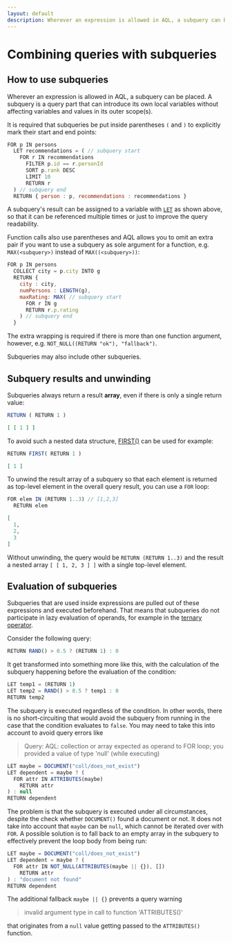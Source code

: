 ```yaml
---
layout: default
description: Wherever an expression is allowed in AQL, a subquery can be placed
---
```

# Combining queries with subqueries

## How to use subqueries

Wherever an expression is allowed in AQL, a subquery can be placed. A subquery
is a query part that can introduce its own local variables without affecting
variables and values in its outer scope(s).

It is required that subqueries be put inside parentheses `(` and `)` to
explicitly mark their start and end points:

```js
FOR p IN persons
  LET recommendations = ( // subquery start
    FOR r IN recommendations
      FILTER p.id == r.personId
      SORT p.rank DESC
      LIMIT 10
      RETURN r
  ) // subquery end
  RETURN { person : p, recommendations : recommendations }
```

A subquery's result can be assigned to a variable with
[`LET`](operations-let.html) as shown above, so that it can be referenced
multiple times or just to improve the query readability.

Function calls also use parentheses and AQL allows you to omit an extra pair if
you want to use a subquery as sole argument for a function, e.g.
`MAX(<subquery>)` instead of `MAX((<subquery>))`:

```js
FOR p IN persons
  COLLECT city = p.city INTO g
  RETURN {
    city : city,
    numPersons : LENGTH(g),
    maxRating: MAX( // subquery start
      FOR r IN g
      RETURN r.p.rating
    ) // subquery end
  }
```

The extra wrapping is required if there is more than one function argument,
however, e.g. `NOT_NULL((RETURN "ok"), "fallback")`.

Subqueries may also include other subqueries.

## Subquery results and unwinding

Subqueries always return a result **array**, even if there is only
a single return value:

```js
RETURN ( RETURN 1 )
```

```json
[ [ 1 ] ]
```

To avoid such a nested data structure, [FIRST()](functions-array.html#first)
can be used for example:

```js
RETURN FIRST( RETURN 1 )
```

```json
[ 1 ]
```

To unwind the result array of a subquery so that each element is returned as
top-level element in the overall query result, you can use a `FOR` loop:

```js
FOR elem IN (RETURN 1..3) // [1,2,3]
  RETURN elem
```

```json
[
  1,
  2,
  3
]
```

Without unwinding, the query would be `RETURN (RETURN 1..3)` and the result
a nested array `[ [ 1, 2, 3 ] ]` with a single top-level element.

## Evaluation of subqueries

Subqueries that are used inside expressions are pulled out of these
expressions and executed beforehand. That means that subqueries do not
participate in lazy evaluation of operands, for example in the
[ternary operator](operators.html#ternary-operator).

Consider the following query:

```js
RETURN RAND() > 0.5 ? (RETURN 1) : 0
```

It get transformed into something more like this, with the calculation of the
subquery happening before the evaluation of the condition:

```js
LET temp1 = (RETURN 1)
LET temp2 = RAND() > 0.5 ? temp1 : 0
RETURN temp2
```

The subquery is executed regardless of the condition. In other words, there is
no short-circuiting that would avoid the subquery from running in the case that
the condition evaluates to `false`. You may need to take this into account to
avoid query errors like

> Query: AQL: collection or array expected as operand to FOR loop; you provided
> a value of type 'null' (while executing)

```js
LET maybe = DOCUMENT("coll/does_not_exist")
LET dependent = maybe ? (
  FOR attr IN ATTRIBUTES(maybe)
    RETURN attr
) : null
RETURN dependent
```

The problem is that the subquery is executed under all circumstances, despite
the check whether `DOCUMENT()` found a document or not. It does not take into
account that `maybe` can be `null`, which cannot be iterated over with `FOR`.
A possible solution is to fall back to an empty array in the subquery to
effectively prevent the loop body from being run:

```js
LET maybe = DOCUMENT("coll/does_not_exist")
LET dependent = maybe ? (
  FOR attr IN NOT_NULL(ATTRIBUTES(maybe || {}), [])
    RETURN attr
) : "document not found"
RETURN dependent
```

The additional fallback `maybe || {}` prevents a query warning

> invalid argument type in call to function 'ATTRIBUTES()'

that originates from a `null` value getting passed to the `ATTRIBUTES()` function.

